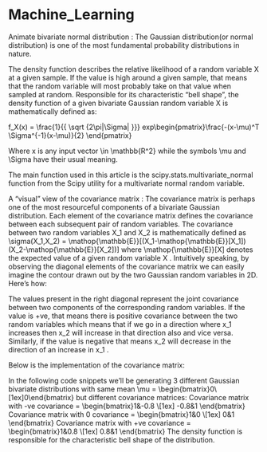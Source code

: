 # Machine_Learning
Animate bivariate normal distribution :
The Gaussian distribution(or normal distribution) is one of the most fundamental probability distributions in nature.

The density function describes the relative likelihood of a random variable X     at a given sample. If the value is high around a given sample, that means that the random variable will most probably take on that value when sampled at random. Responsible for its characteristic “bell shape”, the density function of a given bivariate Gaussian random variable X     is mathematically defined as:

f_X(x) = \frac{1}{{ \sqrt {2\pi|\Sigma| }}} exp\begin{pmatrix}\frac{-(x-\mu)^T \Sigma^{-1}(x-\mu)}{2} \end{pmatrix}   

Where x        is any input vector \in \mathbb{R^2}         while the symbols \mu        and \Sigma        have their usual meaning.

The main function used in this article is the scipy.stats.multivariate_normal function from the Scipy utility for a multivariate normal random variable.

A “visual” view of the covariance matrix :
The covariance matrix is perhaps one of the most resourceful components of a bivariate Gaussian distribution. Each element of the covariance matrix defines the covariance between each subsequent pair of random variables. The covariance between two random variables X_1        and X_2        is mathematically defined as  \sigma(X_1,X_2) = \mathop{\mathbb{E}}[(X_1-\mathop{\mathbb{E}}[X_1])(X_2-\mathop{\mathbb{E}}[X_2])]        where \mathop{\mathbb{E}}[X]       denotes the expected value of a given random variable X  . Intuitively speaking, by observing the diagonal elements of the covariance matrix we can easily imagine the contour drawn out by the two Gaussian random variables in 2D. Here’s how:

The values present in the right diagonal represent the joint covariance between two components of the corresponding random variables. If the value is +ve, that means there is positive covariance between the two random variables which means that if we go in a direction where x_1       increases then x_2       will increase in that direction also and vice versa. Similarly, if the value is negative that means x_2       will decrease in the direction of an increase in x_1      .

Below is the implementation of the covariance matrix:

In the following code snippets we’ll be generating 3 different Gaussian bivariate distributions with same mean \mu = \begin{bmatrix}0\\[1ex]0\end{bmatrix}     but different covariance matrices: 
Covariance matrix with -ve covariance = \begin{bmatrix}1&-0.8 \\[1ex] -0.8&1 \end{bmatrix}
Covariance matrix with 0 covariance = \begin{bmatrix}1&0 \\[1ex] 0&1 \end{bmatrix}
Covariance matrix with +ve covariance = \begin{bmatrix}1&0.8 \\[1ex] 0.8&1 \end{bmatrix}
The density function is responsible for the characteristic bell shape of the distribution.
